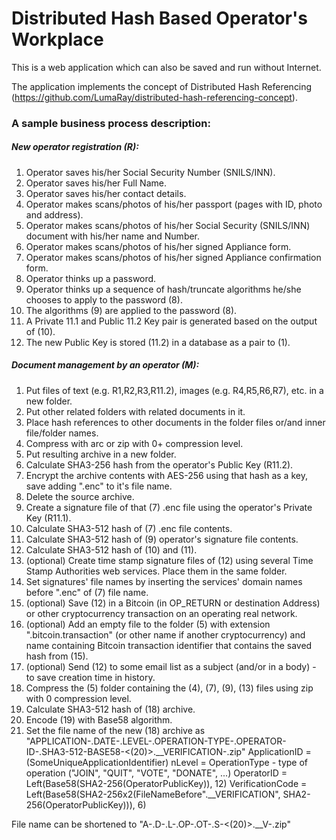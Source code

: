 # Distributed Hash Based Operator's Workplace

This is a web application which can also be saved and run without Internet.

The application implements the concept of Distributed Hash Referencing (https://github.com/LumaRay/distributed-hash-referencing-concept).

### A sample business process description:

##### New operator registration (R):

1. Operator saves his/her Social Security Number (SNILS/INN).
2. Operator saves his/her Full Name.
3. Operator saves his/her contact details.
4. Operator makes scans/photos of his/her passport (pages with ID, photo and address).
5. Operator makes scans/photos of his/her Social Security (SNILS/INN) document with his/her name and Number.
6. Operator makes scans/photos of his/her signed Appliance form.
7. Operator makes scans/photos of his/her signed Appliance confirmation form.
8. Operator thinks up a password.
9. Operator thinks up a sequence of hash/truncate algorithms he/she chooses to apply to the password (8).
10. The algorithms (9) are applied to the password (8).
11. A Private 11.1 and Public 11.2 Key pair is generated based on the output of (10).
12. The new Public Key is stored (11.2) in a database as a pair to (1).


##### Document management by an operator (M):

1. Put files of text (e.g. R1,R2,R3,R11.2), images (e.g. R4,R5,R6,R7), etc. in a new folder. 
2. Put other related folders with related documents in it.
3. Place hash references to other documents in the folder files or/and inner file/folder names.
4. Compress with arc or zip with 0+ compression level.
5. Put resulting archive in a new folder.
6. Calculate SHA3-256 hash from the operator's Public Key (R11.2).
7. Encrypt the archive contents with AES-256 using that hash as a key, save adding ".enc" to it's file name.
8. Delete the source archive.
9. Create a signature file of that (7) .enc file using the operator's Private Key (R11.1).
10. Calculate SHA3-512 hash of (7) .enc file contents.
11. Calculate SHA3-512 hash of (9) operator's signature file contents.
12. Calculate SHA3-512 hash of (10) and (11).
13. (optional) Create time stamp signature files of (12) using several Time Stamp Authorities web services. Place them in the same folder.
14. Set signatures' file names by inserting the services' domain names before ".enc" of (7) file name. 
15. (optional) Save (12) in a Bitcoin (in OP_RETURN or destination Address) or other cryptocurrency transaction on an operating real network.
16. (optional) Add an empty file to the folder (5) with extension ".bitcoin.transaction" (or other name if another cryptocurrency) and name containing Bitcoin transaction identifier that contains the saved hash from (15).
17. (optional) Send (12) to some email list as a subject (and/or in a body) - to save creation time in history.
18. Compress the (5) folder containing the (4), (7), (9), (13) files using zip with 0 compression level.
19. Calculate SHA3-512 hash of (18) archive.
20. Encode (19) with Base58 algorithm.
21. Set the file name of the new (18) archive as "APPLICATION-<ApplicationID>.DATE-<YYYY-mm-dd>.LEVEL-<nLevel>.OPERATION-TYPE-<OperationType>.OPERATOR-ID-<OperatorID>.SHA3-512-BASE58-<(20)>.__VERIFICATION-<VerificationCode>.zip"
	ApplicationID = (SomeUniqueApplicationIdentifier)
	nLevel = 
	OperationType - type of operation ("JOIN", "QUIT", "VOTE", "DONATE", ...)
	OperatorID = Left(Base58(SHA2-256(OperatorPublicKey)), 12)
	VerificationCode = Left(Base58(SHA2-256x2(FileNameBefore".__VERIFICATION", SHA2-256(OperatorPublicKey))), 6)

File name can be shortened to "A-<ApplicationID>.D-<YYYY-mm-dd>.L-<nLevel>.OP-<OperatorID>.OT-<OperationType>.S-<(20)>.__V-<VerificationCode>.zip"

